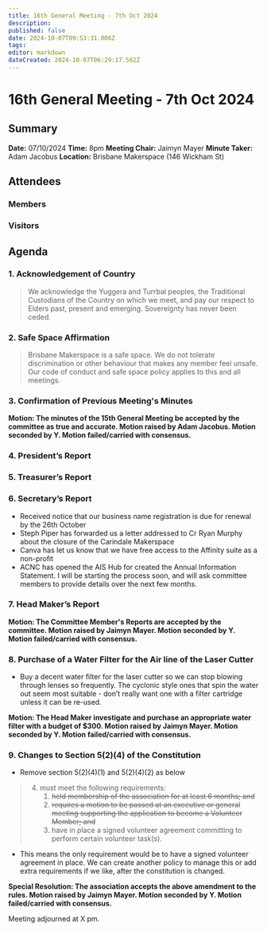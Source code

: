 ```yaml
---
title: 16th General Meeting - 7th Oct 2024
description: 
published: false
date: 2024-10-07T09:53:31.006Z
tags: 
editor: markdown
dateCreated: 2024-10-07T06:29:17.562Z
---
```


# 16th General Meeting - 7th Oct 2024
## Summary
**Date:** 07/10/2024 
**Time:** 8pm
**Meeting Chair:** Jaimyn Mayer
**Minute Taker:** Adam Jacobus
**Location:** Brisbane Makerspace (146 Wickham St)

## Attendees
### Members

### Visitors


## Agenda

### 1. Acknowledgement of Country

> We acknowledge the Yuggera and Turrbal peoples, the Traditional Custodians of the Country on which we meet, and pay our respect to Elders past, present and emerging. Sovereignty has never been ceded.

### 2. Safe Space Affirmation
> Brisbane Makerspace is a safe space. We do not tolerate discrimination or other behaviour that makes any member feel unsafe. Our code of conduct and safe space policy applies to this and all meetings.

### 3. Confirmation of Previous Meeting's Minutes

**Motion: The minutes of the 15th General Meeting be accepted by the committee as true and accurate. Motion raised by Adam Jacobus. Motion seconded by Y. Motion failed/carried with consensus.**

### 4. President’s Report


### 5. Treasurer’s Report


### 6. Secretary’s Report

* Received notice that our business name registration is due for renewal by the 26th October
* Steph Piper has forwarded us a letter addressed to Cr Ryan Murphy about the closure of the Carindale Makerspace
* Canva has let us know that we have free access to the Affinity suite as a non-profit
* ACNC has opened the AIS Hub for created the Annual Information Statement. I will be starting the process soon, and will ask committee members to provide details over the next few months.


### 7. Head Maker’s Report

**Motion: The Committee Member's Reports are accepted by the committee. Motion raised by Jaimyn Mayer. Motion seconded by Y. Motion failed/carried with consensus.**

### 8. Purchase of a Water Filter for the Air line of the Laser Cutter

- Buy a decent water filter for the laser cutter so we can stop blowing through lenses so frequently. The cyclonic style ones that spin the water out seem most suitable - don’t really want one with a filter cartridge unless it can be re-used.

**Motion: The Head Maker investigate and purchase an appropriate water filter with a budget of $300. Motion raised by Jaimyn Mayer. Motion seconded by Y. Motion failed/carried with consensus.**

### 9. Changes to Section 5(2)(4) of the Constitution

- Remove section 5(2)(4)(1) and 5(2)(4)(2) as below

> 4. must meet the following requirements:
>     1. ~~held membership of the association for at least 6 months; and~~
>     2. ~~requires a motion to be passed at an executive or general meeting supporting the application to become a Volunteer Member; and~~
>     2. have in place a signed volunteer agreement committing to perform certain volunteer task(s).

- This means the only requirement would be to have a signed volunteer agreement in place. We can create another policy to manage this or add extra requirements if we like, after the constitution is changed.

**Special Resolution: The association accepts the above amendment to the rules. Motion raised by Jaimyn Mayer. Motion seconded by Y. Motion failed/carried with consensus.**

Meeting adjourned at X pm.